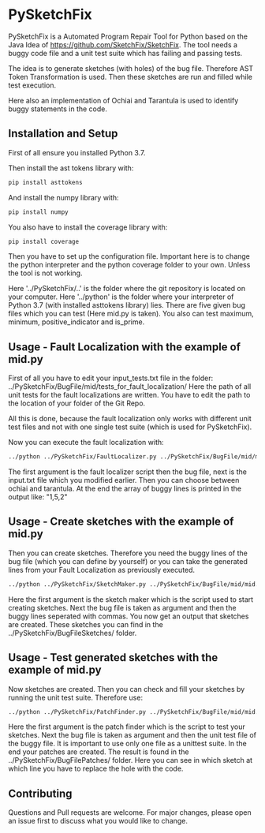 # PySketchFix

PySketchFix is a Automated Program Repair Tool for Python based on the Java Idea of https://github.com/SketchFix/SketchFix. 
The tool needs a buggy code file and a unit test suite which has failing and passing tests.

The idea is to generate sketches (with holes) of the bug file. Therefore AST Token Transformation is used. 
Then these sketches are run and filled while test execution.

Here also an implementation of Ochiai and Tarantula is used to identify buggy statements in the code.

## Installation and Setup

First of all ensure you installed Python 3.7.

Then install the ast tokens library with:

```bash
pip install asttokens
```
And install the numpy library with:

```bash
pip install numpy
```

You also have to install the coverage library with:

```bash
pip install coverage
```

Then you have to set up the configuration file.
Important here is to change the python interpreter and the python coverage folder to your own. Unless the tool is not working.


Here '../PySketchFix/..' is the folder where the git repository is located on your computer.
Here '../python' is the folder where your interpreter of Python 3.7 (with installed asttokens library) lies.
There are five given bug files which you can test (Here mid.py is taken). You also can test maximum, minimum, positive_indicator and is_prime.

## Usage - Fault Localization with the example of mid.py
First of all you have to edit your input_tests.txt file in the folder: ../PySketchFix/BugFile/mid/tests_for_fault_localization/
Here the path of all unit tests for the fault localizations are written. You have to edit the path to the location of your folder of the Git Repo.

All this is done, because the fault localization only works with different unit test files and not with one single test suite (which is used for PySketchFix).

Now you can execute the fault localization with:
```bash
../python ../PySketchFix/FaultLocalizer.py ../PySketchFix/BugFile/mid/mid.py ../BugFile/mid/tests_for_fault_localization/input_tests.txt tarantula
```
The first argument is the fault localizer script then the bug file, next is the input.txt file which you modified earlier. Then you can choose between ochiai and tarantula.
At the end the array of buggy lines is printed in the output like: "1,5,2"

## Usage - Create sketches with the example of mid.py
Then you can create sketches. Therefore you need the buggy lines of the bug file (which you can define by yourself) or you can take the generated lines from your Fault Localization as previously executed.
```bash
../python ../PySketchFix/SketchMaker.py ../PySketchFix/BugFile/mid/mid.py 1,5,2
```
Here the first argument is the sketch maker which is the script used to start creating sketches. Next the bug file is taken as argument and then the buggy lines seperated with commas.
You now get an output that sketches are created. These sketches you can find in the ../PySketchFix/BugFileSketches/ folder.

## Usage - Test generated sketches with the example of mid.py
Now sketches are created. Then you can check and fill your sketches by running the unit test suite. Therefore use:
```bash
../python ../PySketchFix/PatchFinder.py ../PySketchFix/BugFile/mid/mid.py ../PySketchFix/BugFile/mid/testsuite/test_mid.py
```
Here the first argument is the patch finder which is the script to test your sketches. Next the bug file is taken as argument and then the unit test file of the buggy file. It is important to use only one file as a unittest suite. 
In the end your patches are created. The result is found in the ../PySketchFix/BugFilePatches/ folder.
Here you can see in which sketch at which line you have to replace the hole with the code.

## Contributing
Questions and Pull requests are welcome. For major changes, please open an issue first to discuss what you would like to change.
